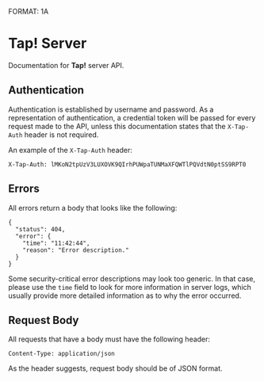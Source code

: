 FORMAT: 1A

# Tap! Server
Documentation for **Tap!** server API.

## Authentication
Authentication is established by username and password. As a representation of authentication,
a credential token will be passed for every request made to the API, unless this documentation
states that the `X-Tap-Auth` header is not required.

An example of the `X-Tap-Auth` header:
```
X-Tap-Auth: lMKoN2tpUzV3LUXOVK9QIrhPUWpaTUNMaXFQWTlPQVdtN0ptSS9RPT0
```

## Errors
All errors return a body that looks like the following:
```
{
  "status": 404,
  "error": {
    "time": "11:42:44",
    "reason": "Error description."
  }
}
```
Some security-critical error descriptions may look too generic. In that case, please use the `time` field
to look for more information in server logs, which usually provide more detailed information as to why the
error occurred.

## Request Body  
All requests that have a body must have the following header:
```
Content-Type: application/json
```
As the header suggests, request body should be of JSON format.

<!-- include(src/docs/auth/index.md) -->

<!-- include(src/docs/user/index.md) -->

<!-- include(src/docs/friends/index.md) -->
